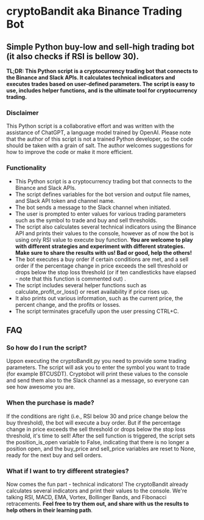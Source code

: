 # cryptoBandit aka Binance Trading Bot
## Simple Python buy-low and sell-high trading bot (it also checks if RSI is bellow 30).

**TL;DR: This Python script is a cryptocurrency trading bot that connects to the Binance and Slack APIs. It calculates technical indicators and executes trades based on user-defined parameters. The script is easy to use, includes helper functions, and is the ultimate tool for cryptocurrency trading.**

### Disclaimer
This Python script is a collaborative effort and was written with the assistance of ChatGPT, a language model trained by OpenAI. Please note that the author of this script is not a trained Python developer, so the code should be taken with a grain of salt. The author welcomes suggestions for how to improve the code or make it more efficient.

### Functionality
- This Python script is a cryptocurrency trading bot that connects to the Binance and Slack APIs.
- The script defines variables for the bot version and output file names, and Slack API token and channel name.
- The bot sends a message to the Slack channel when initiated.
- The user is prompted to enter values for various trading parameters such as the symbol to trade and buy and sell thresholds.
- The script also calculates several technical indicators using the Binance API and prints their values to the console, however as of now the bot is using only RSI value to execute buy function. **You are welcome to play with different strategies and experiment with different strategies. Make sure to share the results with us! Bad or good, help the others!**
- The bot executes a buy order if certain conditions are met, and a sell order if the percentage change in price exceeds the sell threshold or drops below the stop loss threshold (or if ten candlesticks have elapsed - note that this function is commented out) .
- The script includes several helper functions such as calculate_profit_or_loss() or reset availability if price rises up.
- It also prints out various information, such as the current price, the percent change, and the profits or losses. 
- The script terminates gracefully upon the user pressing CTRL+C.

## FAQ

### So how do I run the script?
Uppon executing the cryptoBandit.py you need to provide some trading parameters. The script will ask you to enter the symbol you want to trade (for example BTCUSDT). Cryptobot will print these values to the console and send them also to the Slack channel as a message, so everyone can see how awesome you are.

### When the purchase is made?
If the conditions are right (i.e., RSI below 30 and price change below the buy threshold), the bot will execute a buy order. But if the percentage change in price exceeds the sell threshold or drops below the stop loss threshold, it's time to sell! After the sell function is triggered, the script sets the position_is_open variable to False, indicating that there is no longer a position open, and the buy_price and sell_price variables are reset to None, ready for the next buy and sell orders.

### What if I want to try different strategies?
Now comes the fun part - technical indicators! The cryptoBandit already calculates several indicators and print their values to the console. We're talking RSI, MACD, EMA, Vortex, Bollinger Bands, and Fibonacci retracements. **Feel free to try them out, and share with us the results to help others in their learning path**. 




